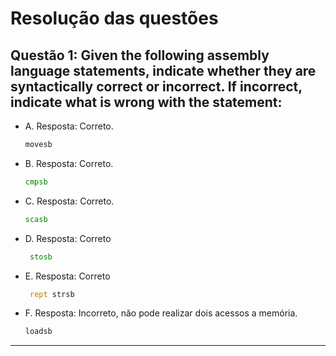 # Resolução das questões

## Questão 1:  Given the following assembly language statements, indicate whether they are syntactically correct or incorrect. If incorrect, indicate what is wrong with the statement:

* A. Resposta: Correto.

    ```asm
    movesb
    ```

* B. Resposta: Correto.

    ```asm
    cmpsb
    ```
    

* C. Resposta: Correto.

    ```asm
    scasb
    ```

* D. Resposta: Correto

    ```asm
     stosb
    ```

* E. Resposta: Correto

    ```asm
     rept strsb
    ```

* F. Resposta:  Incorreto, não pode realizar dois acessos a memória.

    ```asm
    loadsb
    ```

---